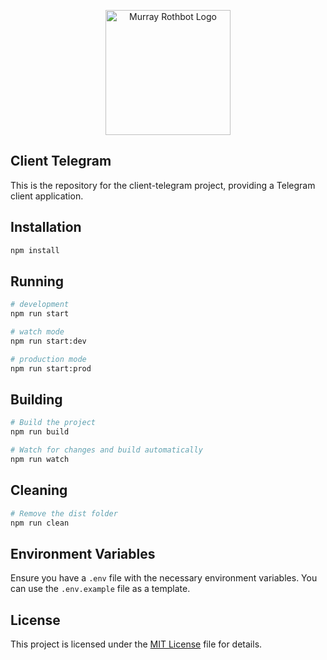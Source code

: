 <p align="center"><img src="https://avatars.githubusercontent.com/u/119825865?s=200&v=4" width="200" alt="Murray Rothbot Logo" />
</p>

## Client Telegram

This is the repository for the client-telegram project, providing a Telegram client application.

## Installation

```bash
npm install
```

## Running

```bash
# development
npm run start

# watch mode
npm run start:dev

# production mode
npm run start:prod
```

## Building

```bash
# Build the project
npm run build

# Watch for changes and build automatically
npm run watch
```

## Cleaning

```bash
# Remove the dist folder
npm run clean
```

## Environment Variables

Ensure you have a `.env` file with the necessary environment variables. You can use the `.env.example` file as a template.

## License

This project is licensed under the [MIT License](LICENSE) file for details.
